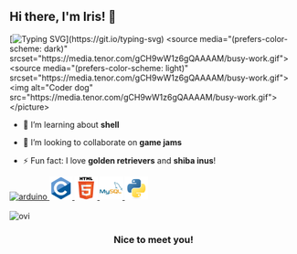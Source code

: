 ## Hi there, I'm Iris! 👋
[![Typing SVG](https://readme-typing-svg.demolab.com/?lines=Welcome+to+Iris'+profile!;Enjoy!)](https://git.io/typing-svg)
<source media="(prefers-color-scheme: dark)" srcset="https://media.tenor.com/gCH9wW1z6gQAAAAM/busy-work.gif">
 <source media="(prefers-color-scheme: light)" srcset="https://media.tenor.com/gCH9wW1z6gQAAAAM/busy-work.gif">
 <img alt="Coder dog" src="https://media.tenor.com/gCH9wW1z6gQAAAAM/busy-work.gif">
</picture>
  
- 🌱 I’m learning about **shell**
  
- 👯 I’m looking to collaborate on **game jams**

- ⚡ Fun fact: I love **golden retrievers** and **shiba inus**!

<p align="left"> <a href="https://www.arduino.cc/" target="_blank" rel="noreferrer"> <img src="https://cdn.worldvectorlogo.com/logos/arduino-1.svg" alt="arduino" width="40" height="40"/> </a> <a href="https://www.cprogramming.com/" target="_blank" rel="noreferrer"> <img src="https://raw.githubusercontent.com/devicons/devicon/master/icons/c/c-original.svg" alt="c" width="40" height="40"/> </a> <a href="https://www.w3.org/html/" target="_blank" rel="noreferrer"> <img src="https://raw.githubusercontent.com/devicons/devicon/master/icons/html5/html5-original-wordmark.svg" alt="html5" width="40" height="40"/> </a> <a href="https://www.mysql.com/" target="_blank" rel="noreferrer"> <img src="https://raw.githubusercontent.com/devicons/devicon/master/icons/mysql/mysql-original-wordmark.svg" alt="mysql" width="40" height="40"/> </a> <a href="https://www.python.org" target="_blank" rel="noreferrer"> <img src="https://raw.githubusercontent.com/devicons/devicon/master/icons/python/python-original.svg" alt="python" width="40" height="40"/> </a> 
<br/>
<br/>
<img src="https://github-readme-stats.vercel.app/api/top-langs?username=iriscodinggit&show_icons=true&locale=en&layout=compact&theme=chartreuse-dark" alt="ovi" />
<br/>
<h3 align="center">Nice to meet you!</h3>
